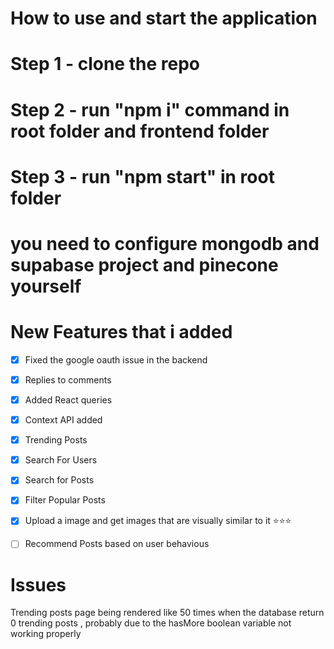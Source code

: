 # How to use and start the application

# Step 1 - clone the repo

# Step 2 - run "npm i" command in root folder and frontend folder

# Step 3 - run "npm start" in root folder

# you need to configure mongodb and supabase project and pinecone yourself



# New Features that i added

- [x] Fixed the google oauth issue in the backend
- [x] Replies to comments 
- [x] Added React queries 
- [x] Context API added
- [x] Trending Posts
- [x] Search For Users
- [x] Search for Posts
- [x] Filter Popular Posts
- [x] Upload a image and get images that are visually similar to it ⭐⭐⭐
- [ ] Recommend Posts based on user behavious


# Issues
Trending posts page being rendered like 50 times when the database return 0 trending posts , probably due to the hasMore boolean variable not working properly

